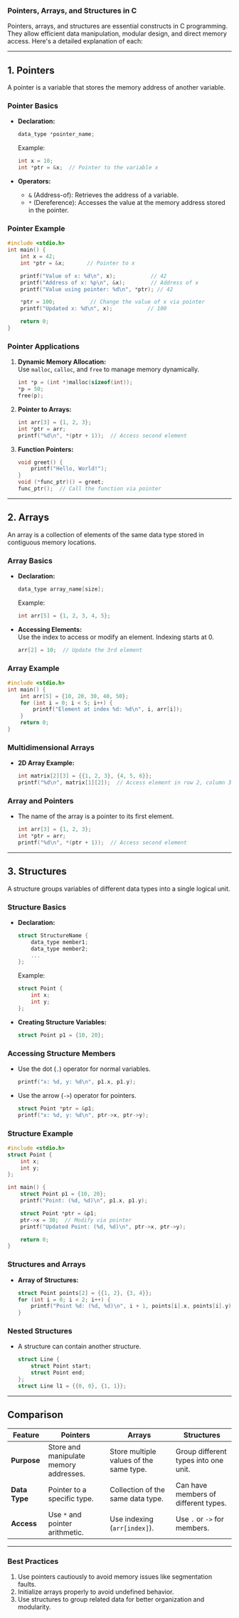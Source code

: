 ### **Pointers, Arrays, and Structures in C**

Pointers, arrays, and structures are essential constructs in C programming. They allow efficient data manipulation, modular design, and direct memory access. Here's a detailed explanation of each:

---

## **1. Pointers**
A pointer is a variable that stores the memory address of another variable. 

### **Pointer Basics**
- **Declaration:**  
  ```c
  data_type *pointer_name;
  ```
  Example:
  ```c
  int x = 10;
  int *ptr = &x;  // Pointer to the variable x
  ```

- **Operators:**  
  - `&` (Address-of): Retrieves the address of a variable.  
  - `*` (Dereference): Accesses the value at the memory address stored in the pointer.

### **Pointer Example**
```c
#include <stdio.h>
int main() {
    int x = 42;
    int *ptr = &x;       // Pointer to x

    printf("Value of x: %d\n", x);           // 42
    printf("Address of x: %p\n", &x);        // Address of x
    printf("Value using pointer: %d\n", *ptr); // 42

    *ptr = 100;           // Change the value of x via pointer
    printf("Updated x: %d\n", x);           // 100

    return 0;
}
```

### **Pointer Applications**
1. **Dynamic Memory Allocation:**  
   Use `malloc`, `calloc`, and `free` to manage memory dynamically.
   ```c
   int *p = (int *)malloc(sizeof(int));
   *p = 50;
   free(p);
   ```
2. **Pointer to Arrays:**  
   ```c
   int arr[3] = {1, 2, 3};
   int *ptr = arr;
   printf("%d\n", *(ptr + 1));  // Access second element
   ```

3. **Function Pointers:**  
   ```c
   void greet() {
       printf("Hello, World!");
   }
   void (*func_ptr)() = greet;
   func_ptr();  // Call the function via pointer
   ```

---

## **2. Arrays**
An array is a collection of elements of the same data type stored in contiguous memory locations.

### **Array Basics**
- **Declaration:**  
  ```c
  data_type array_name[size];
  ```
  Example:
  ```c
  int arr[5] = {1, 2, 3, 4, 5};
  ```

- **Accessing Elements:**  
  Use the index to access or modify an element. Indexing starts at 0.  
  ```c
  arr[2] = 10;  // Update the 3rd element
  ```

### **Array Example**
```c
#include <stdio.h>
int main() {
    int arr[5] = {10, 20, 30, 40, 50};
    for (int i = 0; i < 5; i++) {
        printf("Element at index %d: %d\n", i, arr[i]);
    }
    return 0;
}
```

### **Multidimensional Arrays**
- **2D Array Example:**  
  ```c
  int matrix[2][3] = {{1, 2, 3}, {4, 5, 6}};
  printf("%d\n", matrix[1][2]);  // Access element in row 2, column 3
  ```

### **Array and Pointers**
- The name of the array is a pointer to its first element.
  ```c
  int arr[3] = {1, 2, 3};
  int *ptr = arr;
  printf("%d\n", *(ptr + 1));  // Access second element
  ```

---

## **3. Structures**
A structure groups variables of different data types into a single logical unit.

### **Structure Basics**
- **Declaration:**  
  ```c
  struct StructureName {
      data_type member1;
      data_type member2;
      ...
  };
  ```
  Example:
  ```c
  struct Point {
      int x;
      int y;
  };
  ```

- **Creating Structure Variables:**  
  ```c
  struct Point p1 = {10, 20};
  ```

### **Accessing Structure Members**
- Use the dot (`.`) operator for normal variables.  
  ```c
  printf("x: %d, y: %d\n", p1.x, p1.y);
  ```

- Use the arrow (`->`) operator for pointers.  
  ```c
  struct Point *ptr = &p1;
  printf("x: %d, y: %d\n", ptr->x, ptr->y);
  ```

### **Structure Example**
```c
#include <stdio.h>
struct Point {
    int x;
    int y;
};

int main() {
    struct Point p1 = {10, 20};
    printf("Point: (%d, %d)\n", p1.x, p1.y);

    struct Point *ptr = &p1;
    ptr->x = 30;  // Modify via pointer
    printf("Updated Point: (%d, %d)\n", ptr->x, ptr->y);

    return 0;
}
```

### **Structures and Arrays**
- **Array of Structures:**  
  ```c
  struct Point points[2] = {{1, 2}, {3, 4}};
  for (int i = 0; i < 2; i++) {
      printf("Point %d: (%d, %d)\n", i + 1, points[i].x, points[i].y);
  }
  ```

### **Nested Structures**
- A structure can contain another structure.  
  ```c
  struct Line {
      struct Point start;
      struct Point end;
  };
  struct Line l1 = {{0, 0}, {1, 1}};
  ```

---

## **Comparison**

| **Feature**   | **Pointers**                           | **Arrays**                              | **Structures**                         |
|----------------|---------------------------------------|-----------------------------------------|----------------------------------------|
| **Purpose**    | Store and manipulate memory addresses.| Store multiple values of the same type.| Group different types into one unit.   |
| **Data Type**  | Pointer to a specific type.           | Collection of the same data type.       | Can have members of different types.   |
| **Access**     | Use `*` and pointer arithmetic.       | Use indexing (`arr[index]`).            | Use `.` or `->` for members.           |

---

### **Best Practices**
1. Use pointers cautiously to avoid memory issues like segmentation faults.
2. Initialize arrays properly to avoid undefined behavior.
3. Use structures to group related data for better organization and modularity.

